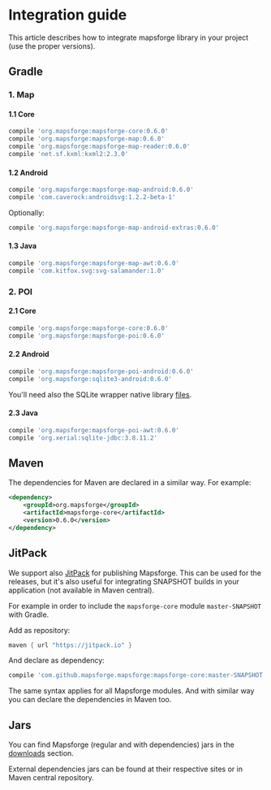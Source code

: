 # Integration guide

This article describes how to integrate mapsforge library in your project (use the proper versions).

## Gradle

### 1. Map

#### 1.1 Core
```groovy
compile 'org.mapsforge:mapsforge-core:0.6.0'
compile 'org.mapsforge:mapsforge-map:0.6.0'
compile 'org.mapsforge:mapsforge-map-reader:0.6.0'
compile 'net.sf.kxml:kxml2:2.3.0'
```

#### 1.2 Android
```groovy
compile 'org.mapsforge:mapsforge-map-android:0.6.0'
compile 'com.caverock:androidsvg:1.2.2-beta-1'
```

Optionally:
```groovy
compile 'org.mapsforge:mapsforge-map-android-extras:0.6.0'
```

#### 1.3 Java
```groovy
compile 'org.mapsforge:mapsforge-map-awt:0.6.0'
compile 'com.kitfox.svg:svg-salamander:1.0'
```

### 2. POI

#### 2.1 Core
```groovy
compile 'org.mapsforge:mapsforge-core:0.6.0'
compile 'org.mapsforge:mapsforge-poi:0.6.0'
```

#### 2.2 Android
```groovy
compile 'org.mapsforge:mapsforge-poi-android:0.6.0'
compile 'org.mapsforge:sqlite3-android:0.6.0'
```

You'll need also the SQLite wrapper native library [files](../sqlite3-android/libs).

#### 2.3 Java
```groovy
compile 'org.mapsforge:mapsforge-poi-awt:0.6.0'
compile 'org.xerial:sqlite-jdbc:3.8.11.2'
```

## Maven

The dependencies for Maven are declared in a similar way. For example:

```xml
<dependency>
    <groupId>org.mapsforge</groupId>
    <artifactId>mapsforge-core</artifactId>
    <version>0.6.0</version>
</dependency>
```

## JitPack

We support also [JitPack](https://jitpack.io/#mapsforge/mapsforge) for publishing Mapsforge. This can be used for the releases, but it's also useful for integrating SNAPSHOT builds in your application (not available in Maven central).

For example in order to include the `mapsforge-core` module `master-SNAPSHOT` with Gradle.

Add as repository:
```groovy
maven { url "https://jitpack.io" }
```

And declare as dependency:
```groovy
compile 'com.github.mapsforge.mapsforge:mapsforge-core:master-SNAPSHOT'
```

The same syntax applies for all Mapsforge modules. And with similar way you can declare the dependencies in Maven too.

## Jars

You can find Mapsforge (regular and with dependencies) jars in the [downloads](Downloads.md) section.

External dependencies jars can be found at their respective sites or in Maven central repository.

